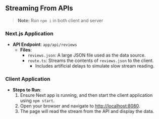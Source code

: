 ## Streaming From APIs

> **Note:** Run `npm i` in both client and server 

### Next.js Application
- **API Endpoint**: `app/api/reviews`
  - **Files**:
    - `reviews.json`: A large JSON file used as the data source.
    - `route.ts`: Streams the contents of `reviews.json` to the client.
      - Includes artificial delays to simulate slow stream reading.

### Client Application
- **Steps to Run**:
  1. Ensure Next app is running, and then start the client application using `npm start`.
  2. Open your browser and navigate to [http://localhost:8080](http://localhost:8080).
  3. The page will read the stream from the API and display the data.
